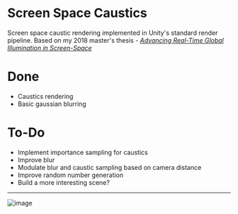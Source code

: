 # Screen Space Caustics
 Screen space caustic rendering implemented in Unity's standard render pipeline. Based on my 2018 master's thesis - [_Advancing Real-Time Global Illumination in Screen-Space_](https://mega.nz/file/TgIwVZLK#DVKZM9sLtvk3nYt2RG0hwhmzHfC2vW3Aa49xUroXgpk)
 
 
 
# Done
- Caustics rendering
- Basic gaussian blurring

# To-Do
- Implement importance sampling for caustics
- Improve blur
- Modulate blur and caustic sampling based on camera distance
- Improve random number generation
- Build a more interesting scene?

---

![image](https://user-images.githubusercontent.com/10632002/120116790-ad74ff80-c181-11eb-90a8-3af985ddd17a.png)
